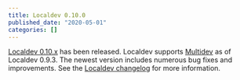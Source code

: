 ```yaml
---
title: Localdev 0.10.0
published_date: "2020-05-01"
categories: []
---
```

[Localdev 0.10.x](/guides/local-development) has been released. Localdev supports [Multidev](/guides/multidev) as of Localdev 0.9.3. The newest version includes numerous bug fixes and improvements. See the [Localdev changelog](/guides/local-development) for more information.
